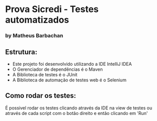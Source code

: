 <h1>Prova Sicredi - Testes automatizados</h1>
<h3>by Matheus Barbachan</h3>

<h2>Estrutura:</h2>
<ul>
  <li>Este projeto foi desenvolvido utilizando a IDE IntelliJ IDEA </li>
  <li>O Gerenciador de dependências é o Maven</li>
  <li>A Biblioteca de testes é o JUnit</li>
  <li>A Biblioteca de automação de testes web é o Selenium</li>
</ul>

<h2>Como rodar os testes:</h2>
  <p>É possivel rodar os testes clicando através da IDE na view de testes ou através de cada script com o botão direito e então clicando em 'Run'</p>
